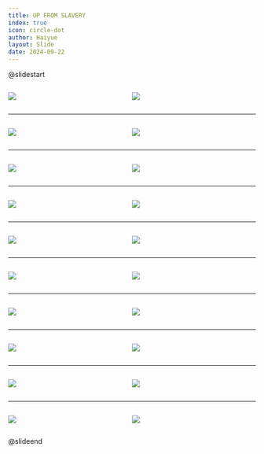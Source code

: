 ```yaml
---
title: UP FROM SLAVERY
index: true
icon: circle-dot
author: Haiyue
layout: Slide
date: 2024-09-22
---
```

 
@slidestart

<div style="display:flex">
<div style="flex:1">

![](https://raw.githubusercontent.com/yclord/reading/refs/heads/master/english/Level-X/UP%20FROM%20SLAVERY/001.webp)
</div>
<div style="flex:1">

![](https://raw.githubusercontent.com/yclord/reading/refs/heads/master/english/Level-X/UP%20FROM%20SLAVERY/002.webp)
</div>
</div>

---

<div style="display:flex">
<div style="flex:1">

![](https://raw.githubusercontent.com/yclord/reading/refs/heads/master/english/Level-X/UP%20FROM%20SLAVERY/003.webp)
</div>
<div style="flex:1">

![](https://raw.githubusercontent.com/yclord/reading/refs/heads/master/english/Level-X/UP%20FROM%20SLAVERY/004.webp)
</div>
</div>

---

<div style="display:flex">
<div style="flex:1">

![](https://raw.githubusercontent.com/yclord/reading/refs/heads/master/english/Level-X/UP%20FROM%20SLAVERY/005.webp)
</div>
<div style="flex:1">

![](https://raw.githubusercontent.com/yclord/reading/refs/heads/master/english/Level-X/UP%20FROM%20SLAVERY/006.webp)
</div>
</div>

---

<div style="display:flex">
<div style="flex:1">

![](https://raw.githubusercontent.com/yclord/reading/refs/heads/master/english/Level-X/UP%20FROM%20SLAVERY/007.webp)
</div>
<div style="flex:1">

![](https://raw.githubusercontent.com/yclord/reading/refs/heads/master/english/Level-X/UP%20FROM%20SLAVERY/008.webp)
</div>
</div>

---

<div style="display:flex">
<div style="flex:1">

![](https://raw.githubusercontent.com/yclord/reading/refs/heads/master/english/Level-X/UP%20FROM%20SLAVERY/009.webp)
</div>
<div style="flex:1">

![](https://raw.githubusercontent.com/yclord/reading/refs/heads/master/english/Level-X/UP%20FROM%20SLAVERY/010.webp)
</div>
</div>

---

<div style="display:flex">
<div style="flex:1">

![](https://raw.githubusercontent.com/yclord/reading/refs/heads/master/english/Level-X/UP%20FROM%20SLAVERY/011.webp)
</div>
<div style="flex:1">

![](https://raw.githubusercontent.com/yclord/reading/refs/heads/master/english/Level-X/UP%20FROM%20SLAVERY/012.webp)
</div>
</div>

---

<div style="display:flex">
<div style="flex:1">

![](https://raw.githubusercontent.com/yclord/reading/refs/heads/master/english/Level-X/UP%20FROM%20SLAVERY/013.webp)
</div>
<div style="flex:1">

![](https://raw.githubusercontent.com/yclord/reading/refs/heads/master/english/Level-X/UP%20FROM%20SLAVERY/014.webp)
</div>
</div>

---

<div style="display:flex">
<div style="flex:1">

![](https://raw.githubusercontent.com/yclord/reading/refs/heads/master/english/Level-X/UP%20FROM%20SLAVERY/015.webp)
</div>
<div style="flex:1">

![](https://raw.githubusercontent.com/yclord/reading/refs/heads/master/english/Level-X/UP%20FROM%20SLAVERY/016.webp)
</div>
</div>

---

<div style="display:flex">
<div style="flex:1">

![](https://raw.githubusercontent.com/yclord/reading/refs/heads/master/english/Level-X/UP%20FROM%20SLAVERY/017.webp)
</div>
<div style="flex:1">

![](https://raw.githubusercontent.com/yclord/reading/refs/heads/master/english/Level-X/UP%20FROM%20SLAVERY/018.webp)
</div>
</div>

---

<div style="display:flex">
<div style="flex:1">

![](https://raw.githubusercontent.com/yclord/reading/refs/heads/master/english/Level-X/UP%20FROM%20SLAVERY/019.webp)
</div>
<div style="flex:1">

![](https://raw.githubusercontent.com/yclord/reading/refs/heads/master/english/Level-X/UP%20FROM%20SLAVERY/020.webp)
</div>
</div>

@slideend